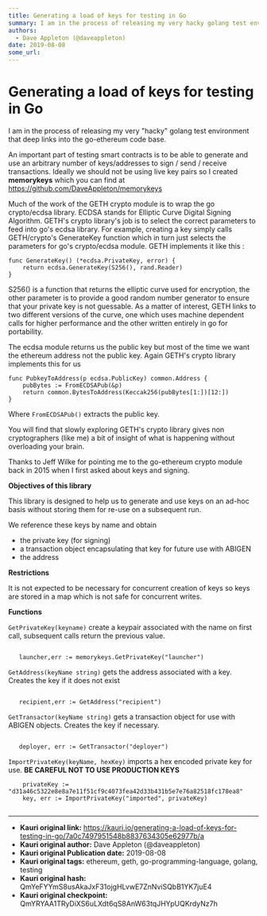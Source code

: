 ```yaml
---
title: Generating a load of keys for testing in Go
summary: I am in the process of releasing my very hacky golang test environment that deep links into the go-ethereum code base. An important part of testing smart contracts is to be able to generate and use an arbitrary number of keys/addresses to sign / send / receive transactions. Ideally we should not be using live key pairs so I created memorykeys which you can find at https-//github.com/DaveAppleton/memorykeys Much of the work of the GETH crypto module is to wrap the go crypto/ecdsa library. ECDSA s
authors:
  - Dave Appleton (@daveappleton)
date: 2019-08-08
some_url: 
---
```


# Generating a load of keys for testing in Go


I am in the process of releasing my very "hacky" golang test environment that deep links into the go-ethereum code base.

An important part of testing smart contracts is to be able to generate and use an arbitrary number of keys/addresses to sign / send / receive transactions. Ideally we should not be using live key pairs so I created **memorykeys** which you can find at https://github.com/DaveAppleton/memorykeys

Much of the work of the GETH crypto module is to wrap the go crypto/ecdsa library. ECDSA stands for Elliptic Curve Digital Signing Algorithm. GETH's crypto library's job is to select the correct parameters to feed into go's ecdsa library. For example, creating a key simply calls GETH/crypto's GenerateKey function which in turn just selects the parameters for go's crypto/ecdsa module. GETH implements it like this :

```
func GenerateKey() (*ecdsa.PrivateKey, error) {
	return ecdsa.GenerateKey(S256(), rand.Reader)
}
```

S256() is a function that returns the elliptic curve used for encryption, the other parameter is to provide a good random number generator to ensure that your private key is not guessable. As a matter of interest, GETH links to two different versions of the curve, one which uses machine dependent calls for higher performance and the other written entirely in go for portability.

The ecdsa module returns us the public key but most of the time we want the ethereum address not the public key. Again GETH's crypto library implements this for us

```
func PubkeyToAddress(p ecdsa.PublicKey) common.Address {
	pubBytes := FromECDSAPub(&p)
	return common.BytesToAddress(Keccak256(pubBytes[1:])[12:])
}
```

Where `FromECDSAPub()` extracts the public key.

You will find that slowly exploring GETH's crypto library gives non cryptographers (like me) a bit of insight of what is happening without overloading your brain.

Thanks to Jeff Wilke for pointing me to the go-ethereum crypto module back in 2015 when I first asked about keys and signing.

**Objectives of this library**

This library is designed to help us to generate and use keys on an ad-hoc basis without storing them for re-use on a subsequent run. 

We reference these keys by name and obtain

- the private key (for signing)
- a transaction object encapsulating that key for future use with ABIGEN
- the address

**Restrictions**

It is not expected to be necessary for concurrent creation of keys so keys are stored in a map which is not safe for concurrent writes.

**Functions**

`GetPrivateKey(keyname)` create a keypair associated with the name on first call, subsequent calls return the previous value.

```

   launcher,err := memorykeys.GetPrivateKey("launcher")

```

`GetAddress(keyName string)` gets the address associated with a key. Creates the key if it does not exist

```

   recipient,err := GetAddress("recipient")

```

`GetTransactor(keyName string)` gets a transaction object for use with ABIGEN objects. Creates the key if necessary.

```

   deployer, err := GetTransactor("deployer")

```

`ImportPrivateKey(keyName, hexKey)` imports a hex encoded private key for use. **BE CAREFUL NOT TO USE PRODUCTION KEYS**

```
    privateKey := "d31a46c5322e8e8a7e11f51cf9c4073fea42d33b431b5e7e76a82518fc178ea8"
    key, err := ImportPrivateKey("imported", privateKey)
        
```





---

- **Kauri original link:** https://kauri.io/generating-a-load-of-keys-for-testing-in-go/7a0c7497951548b8837634305e62977b/a
- **Kauri original author:** Dave Appleton (@daveappleton)
- **Kauri original Publication date:** 2019-08-08
- **Kauri original tags:** ethereum, geth, go-programming-language, golang, testing
- **Kauri original hash:** QmYeFYYmS8usAkaJxF31ojgHLvwE7ZnNviSQbB1YK7juE4
- **Kauri original checkpoint:** QmYRYAA1TRyDiXS6uLXdt6qS8AnW63tqJHYpUQKrdyNz7h



